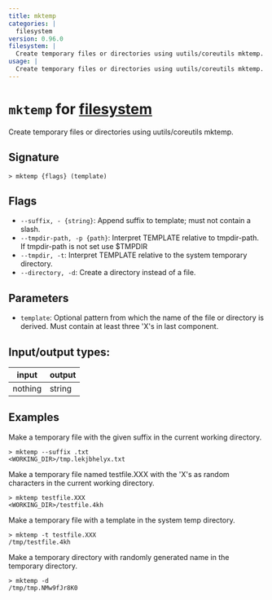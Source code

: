 ```yaml
---
title: mktemp
categories: |
  filesystem
version: 0.96.0
filesystem: |
  Create temporary files or directories using uutils/coreutils mktemp.
usage: |
  Create temporary files or directories using uutils/coreutils mktemp.
---
```

<!-- This file is automatically generated. Please edit the command in https://github.com/nushell/nushell instead. -->

# `mktemp` for [filesystem](/commands/categories/filesystem.md)

<div class='command-title'>Create temporary files or directories using uutils&#x2f;coreutils mktemp.</div>

## Signature

```> mktemp {flags} (template)```

## Flags

 -  `--suffix, - {string}`: Append suffix to template; must not contain a slash.
 -  `--tmpdir-path, -p {path}`: Interpret TEMPLATE relative to tmpdir-path. If tmpdir-path is not set use $TMPDIR
 -  `--tmpdir, -t`: Interpret TEMPLATE relative to the system temporary directory.
 -  `--directory, -d`: Create a directory instead of a file.

## Parameters

 -  `template`: Optional pattern from which the name of the file or directory is derived. Must contain at least three 'X's in last component.


## Input/output types:

| input   | output |
| ------- | ------ |
| nothing | string |

## Examples

Make a temporary file with the given suffix in the current working directory.
```nu
> mktemp --suffix .txt
<WORKING_DIR>/tmp.lekjbhelyx.txt
```

Make a temporary file named testfile.XXX with the 'X's as random characters in the current working directory.
```nu
> mktemp testfile.XXX
<WORKING_DIR>/testfile.4kh
```

Make a temporary file with a template in the system temp directory.
```nu
> mktemp -t testfile.XXX
/tmp/testfile.4kh
```

Make a temporary directory with randomly generated name in the temporary directory.
```nu
> mktemp -d
/tmp/tmp.NMw9fJr8K0
```
